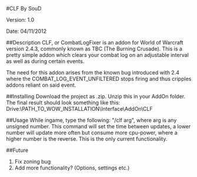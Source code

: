 #CLF
By SouD

Version: 1.0

Date: 04/11/2012

##Description
CLF, or CombatLogFixer is an addon for World of Warcraft
version 2.4.3, commonly known as TBC (The Burning Crusade).
This is a pretty simple addon which clears your combat log
on an adjustable interval as well as during certain events.

The need for this addon arises from the known bug introduced
with 2.4 where the COMBAT_LOG_EVENT_UNFILTERED stops firing
and thus cripples addons reliant on said event.

##Installing
Download the project as .zip. Unzip this in your AddOn folder.
The final result should look something like this:
Drive:\PATH_TO_WOW_INSTALLATION\Interface\AddOn\CLF

##Usage
While ingame, type the following: "/clf arg", where arg is any unsigned number. This command will set the
time between updates, a lower number will update more often but
consume more cpu-power, where a higher number is the reverse.
This is the only current functionality.

##Future
1. Fix zoning bug
2. Add more functionality? (Options, settings etc.)
